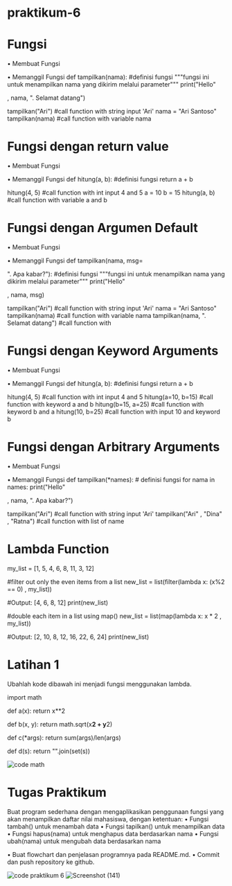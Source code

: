 # praktikum-6
# Fungsi

• Membuat Fungsi

• Memanggil Fungsi
def tampilkan(nama): #definisi fungsi
"""fungsi ini untuk menampilkan nama yang dikirim melalui
parameter"""
print("Hello"

, nama, ". Selamat datang")

tampilkan("Ari") #call function with string input 'Ari'
nama = "Ari Santoso"
tampilkan(nama) #call function with variable nama

# Fungsi dengan return value

• Membuat Fungsi

• Memanggil Fungsi
def hitung(a, b): #definisi fungsi
return a + b

hitung(4, 5) #call function with int input 4 and 5
a = 10
b = 15
hitung(a, b) #call function with variable a and b

# Fungsi dengan Argumen Default

• Membuat Fungsi

• Memanggil Fungsi
def tampilkan(nama, msg=

". Apa kabar?"): #definisi fungsi
"""fungsi ini untuk menampilkan nama yang dikirim melalui
parameter"""
print("Hello"

, nama, msg)

tampilkan("Ari") #call function with string input 'Ari'
nama = "Ari Santoso"
tampilkan(nama) #call function with variable nama
tampilkan(nama, ". Selamat datang") #call function with

# Fungsi dengan Keyword Arguments

• Membuat Fungsi

• Memanggil Fungsi
def hitung(a, b): #definisi fungsi
return a + b

hitung(4, 5) #call function with int input 4 and 5
hitung(a=10, b=15) #call function with keyword a and b
hitung(b=15, a=25) #call function with keyword b and a
hitung(10, b=25) #call function with input 10 and keyword b

# Fungsi dengan Arbitrary Arguments

• Membuat Fungsi

• Memanggil Fungsi
def tampilkan(*names): # definisi fungsi
for nama in names:
print("Hello"

, nama, ". Apa kabar?")

tampilkan("Ari") #call function with string input 'Ari'
tampilkan("Ari"
,
"Dina"
,
"Ratna") #call function with list of name

# Lambda Function

my_list = [1, 5, 4, 6, 8, 11, 3, 12]

#filter out only the even items from a list
new_list = list(filter(lambda x: (x%2 == 0) , my_list))

#Output: [4, 6, 8, 12]
print(new_list)

#double each item in a list using map()
new_list = list(map(lambda x: x * 2 , my_list))

#Output: [2, 10, 8, 12, 16, 22, 6, 24]
print(new_list)

# Latihan 1

Ubahlah kode dibawah ini menjadi fungsi menggunakan lambda.

import math

def a(x):
return x**2

def b(x, y):
return math.sqrt(x**2 + y**2)

def c(*args):
return sum(args)/len(args)

def d(s):
return "".join(set(s))

![code math](https://github.com/Reardhyan/praktikum-6/assets/148032571/420847cf-7706-4e95-a6bf-b674920a515f)

# Tugas Praktikum

Buat program sederhana dengan mengaplikasikan penggunaan fungsi
yang akan menampilkan daftar nilai mahasiswa, dengan ketentuan:
• Fungsi tambah() untuk menambah data
• Fungsi tapilkan() untuk menampilkan data
• Fungsi hapus(nama) untuk menghapus data berdasarkan nama
• Fungsi ubah(nama) untuk mengubah data berdasarkan nama

• Buat flowchart dan penjelasan programnya pada README.md. • Commit dan push repository ke github.

![code praktikum 6](https://github.com/Reardhyan/praktikum-6/assets/148032571/1fd2ffbf-62f5-491b-b538-e03c1a5ab19b)
![Screenshot (141)](https://github.com/Reardhyan/praktikum-6/assets/148032571/61ed7580-c7b9-4ad4-86e6-102f70d89045)


